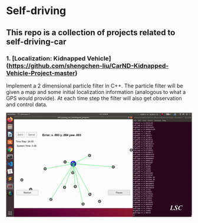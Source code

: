 # Self-driving

## This repo is a collection of projects related to self-driving-car

### 1. [Localization: Kidnapped Vehicle]  (https://github.com/shengchen-liu/CarND-Kidnapped-Vehicle-Project-master)

Implement a 2 dimensional particle filter in C++.  The particle filter will be given a map and some initial localization information (analogous to what a GPS would provide). At each time step the filter will also get observation and control data.

![](images/kidnap.gif)



